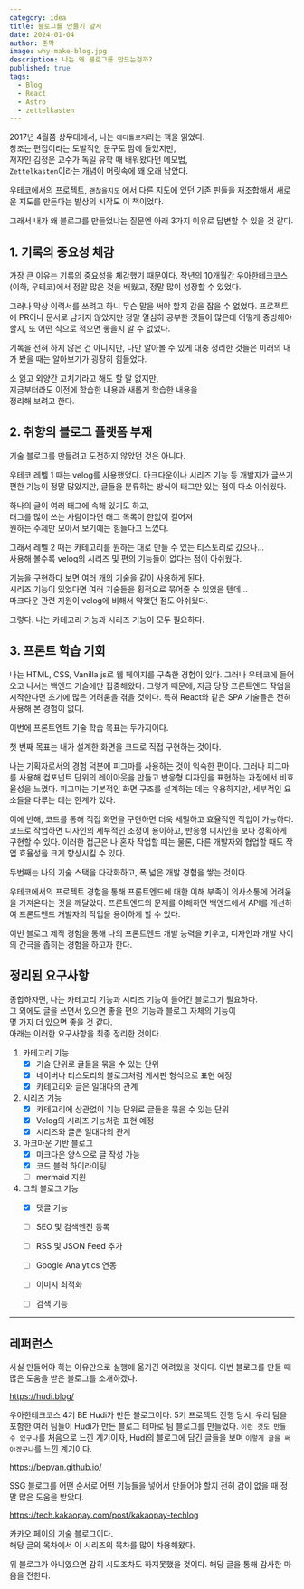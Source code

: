 ```yaml
---
category: idea
title: 블로그를 만들기 앞서
date: 2024-01-04
author: 준팍
image: why-make-blog.jpg
description: 나는 왜 블로그를 만드는걸까?
published: true
tags:
  - Blog
  - React
  - Astro
  - zettelkasten
---
```


2017년 4월쯤 상무대에서, 나는 `에디톨로지`라는 책을 읽었다.  
창조는 편집이라는 도발적인 문구도 맘에 들었지만,  
저자인 김정운 교수가 독일 유학 때 배워왔다던 메모법,  
`Zettelkasten`이라는 개념이 머릿속에 꽤 오래 남았다.

우테코에서의 프로젝트, `괜찮을지도` 에서 다른 지도에 있던 기존 핀들을
재조합해서 새로운 지도를 만든다는 발상의 시작도 이 책이었다.

그래서 내가 왜 블로그를 만들었냐는 질문엔
아래 3가지 이유로 답변할 수 있을 것 같다.

## 1.  기록의 중요성 체감

가장 큰 이유는 기록의 중요성을 체감했기 때문이다.
작년의 10개월간 우아한테크코스 (이하, 우테코)에서 정말 많은 것을 배웠고,
정말 많이 성장할 수 있었다.

그러나 막상 이력서를 쓰려고 하니 무슨 말을 써야 할지 감을 잡을 수 없었다.
프로젝트에 PR이나 문서로 남기지 않았지만 정말 열심히 공부한 것들이 많은데
어떻게 증빙해야 할지, 또 어떤 식으로 적으면 좋을지 알 수 없었다.

기록을 전혀 하지 않은 건 아니지만, 나만 알아볼 수 있게 대충 정리한 것들은
미래의 내가 봤을 때는 알아보기가 굉장히 힘들었다.

소 잃고 외양간 고치기라고 해도 할 말 없지만,  
지금부터라도 이전에 학습한 내용과 새롭게 학습한 내용을  
정리해 보려고 한다.

## 2. 취향의 블로그 플랫폼 부재

기술 블로그를 만들려고 도전하지 않았던 것은 아니다.

우테코 레벨 1 때는 velog를 사용했었다. 
마크다운이나 시리즈 기능 등 개발자가 글쓰기 편한 기능이 정말 많았지만, 
글들을 분류하는 방식이 태그만 있는 점이 다소 아쉬웠다.

하나의 글이 여러 태그에 속해 있기도 하고,  
태그를 많이 쓰는 사람이라면 태그 목록이 한없이 길어져  
원하는 주제만 모아서 보기에는 힘들다고 느꼈다.

그래서 레벨 2 때는 카테고리를 원하는 대로 만들 수 있는 티스토리로 갔으나...  
사용해 볼수록 velog의 시리즈 및 편의 기능들이 없다는 점이 아쉬웠다.

기능을 구현하다 보면 여러 개의 기술을 같이 사용하게 된다.  
시리즈 기능이 있었다면 여러 기술들을 횡적으로 묶어줄 수 있었을 텐데...  
마크다운 관련 지원이 velog에 비해서 약했던 점도 아쉬웠다.

그렇다. 나는 카테고리 기능과 시리즈 기능이 모두 필요하다.

## 3. 프론트 학습 기회

나는 HTML, CSS, Vanilla js로 웹 페이지를 구축한 경험이 있다.
그러나 우테코에 들어오고 나서는 백엔드 기술에만 집중해왔다.
그렇기 때문에, 지금 당장 프론트엔드 작업을 시작한다면 초기에 많은 어려움을 겪을 것이다.
특히 React와 같은 SPA 기술들은 전혀 사용해 본 경험이 없다.

이번에 프론트엔트 기술 학습 목표는 두가지이다.

첫 번째 목표는 내가 설계한 화면을 코드로 직접 구현하는 것이다.

나는 기획자로서의 경험 덕분에 피그마를 사용하는 것이 익숙한 편이다.
그러나 피그마를 사용해 컴포넌트 단위의 레이아웃을 만들고 
반응형 디자인을 표현하는 과정에서 비효율성을 느꼈다.
피그마는 기본적인 화면 구조를 설계하는 데는 유용하지만, 
세부적인 요소들을 다루는 데는 한계가 있다.

이에 반해, 코드를 통해 직접 화면을 구현하면 더욱 세밀하고 효율적인 작업이 가능하다. 
코드로 작업하면 디자인의 세부적인 조정이 용이하고, 반응형 디자인을 보다 정확하게 구현할 수 있다. 
이러한 접근은 나 혼자 작업할 때는 물론, 다른 개발자와 협업할 때도 작업 효율성을 크게 향상시킬 수 있다.

두번째는 나의 기술 스택을 다각화하고, 폭 넓은 개발 경험을 쌓는 것이다.

우테코에서의 프로젝트 경험을 통해 프론트엔드에 대한 이해 부족이 
의사소통에 어려움을 가져온다는 것을 깨달았다. 
프론트엔드의 문제를 이해하면 백엔드에서 API를 개선하여 
프론트엔드 개발자의 작업을 용이하게 할 수 있다.

이번 블로그 제작 경험을 통해 나의 프론트엔드 개발 능력을 키우고, 
디자인과 개발 사이의 간극을 좁히는 경험을 하고자 한다.

## 정리된 요구사항

종합하자면, 나는 카테고리 기능과 시리즈 기능이 들어간 블로그가 필요하다.  
그 외에도 글을 쓰면서 있으면 좋을 편의 기능과 블로그 자체의 기능이  
몇 가지 더 있으면 좋을 것 같다.  
아래는 이러한 요구사항을 최종 정리한 것이다.

1. 카테고리 기능
	- [x] 기술 단위로 글들을 묶을 수 있는 단위
	- [x] 네이버나 티스토리의 블로그처럼 게시판 형식으로 표현 예정
	- [x] 카테고리와 글은 일대다의 관계 
2. 시리즈 기능
	- [x] 카테고리에 상관없이 기능 단위로 글들을 묶을 수 있는 단위
	- [x] Velog의 시리즈 기능처럼 표현 예정
	- [x] 시리즈와 글은 일대다의 관계
3. 마크마운 기반 블로그
	- [x] 마크다운 양식으로 글 작성 가능
	- [x] 코드 블럭 하이라이팅
	- [ ] mermaid 지원
4. 그외 블로그 기능
	- [x] 댓글 기능
	- [ ] SEO 및 검색엔진 등록
	- [ ] RSS 및 JSON Feed 추가
	- [ ] Google Analytics 연동
	- [ ] 이미지 최적화
	- [ ] 검색 기능


---


## 레퍼런스

사실 만들어야 하는 이유만으로 실행에 옮기긴 어려웠을 것이다.
이번 블로그를 만들 때 많은 도움을 받은 블로그를 소개하겠다.

https://hudi.blog/

우아한테크코스 4기 BE Hudi가 만든 블로그이다.
5기 프로젝트 진행 당시, 우리 팀을 포함한 여러 팀들이 
Hudi가 만든 블로그 테마로 팀 블로그를 만들었다.
`이런 것도 만들 수 있구나`를 처음으로 느낀 계기이자,
Hudi의 블로그에 담긴 글들을 보며 `이렇게 글을 써야겠구나`를 느낀 계기이다. 


https://bepyan.github.io/

SSG 블로그를 어떤 순서로 어떤 기능들을 넣어서 만들어야 할지
전혀 감이 없을 때 정말 많은 도움을 받았다.


https://tech.kakaopay.com/post/kakaopay-techlog

카카오 페이의 기술 블로그이다.  
해당 글의 목차에서 이 시리즈의 목차를 많이 차용해왔다.

위 블로그가 아니였으면 감히 시도조차도 하지못했을 것이다.
해당 글을 통해 감사한 마음을 전한다.
